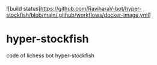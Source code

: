 ![build status[https://github.com/RaviharaV-bot/hyper-stockfish/blob/main/.github/workflows/docker-image.yml]
# hyper-stockfish
code of lichess bot hyper-stockfish
